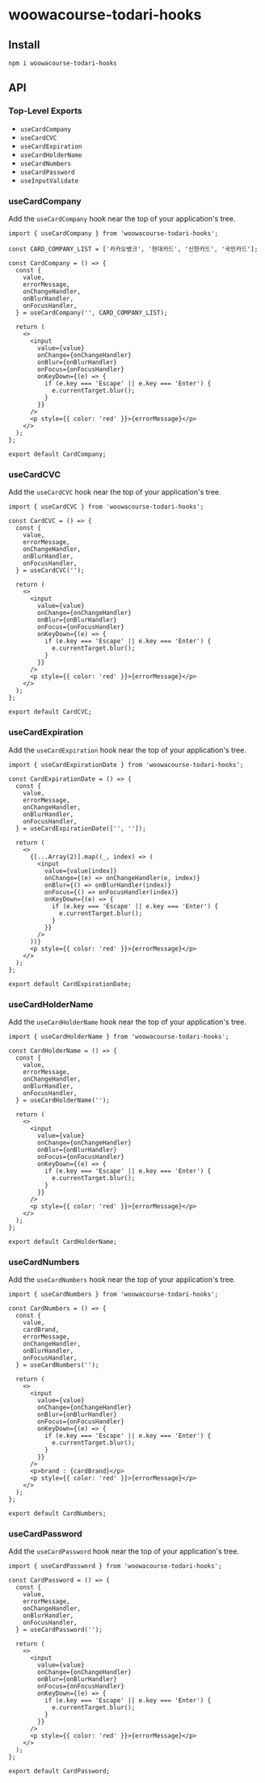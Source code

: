 # woowacourse-todari-hooks

## Install

```
npm i woowacourse-todari-hooks
```

## API

### Top-Level Exports

- `useCardCompany`
- `useCardCVC`
- `useCardExpiration`
- `useCardHolderName`
- `useCardNumbers`
- `useCardPassword`
- `useInputValidate`

### useCardCompany

Add the `useCardCompany` hook near the top of your application's tree.

```tsx
import { useCardCompany } from 'woowacourse-todari-hooks';

const CARD_COMPANY_LIST = ['카카오뱅크', '현대카드', '신한카드', '국민카드'];

const CardCompany = () => {
  const {
    value,
    errorMessage,
    onChangeHandler,
    onBlurHandler,
    onFocusHandler,
  } = useCardCompany('', CARD_COMPANY_LIST);

  return (
    <>
      <input
        value={value}
        onChange={onChangeHandler}
        onBlur={onBlurHandler}
        onFocus={onFocusHandler}
        onKeyDown={(e) => {
          if (e.key === 'Escape' || e.key === 'Enter') {
            e.currentTarget.blur();
          }
        }}
      />
      <p style={{ color: 'red' }}>{errorMessage}</p>
    </>
  );
};

export default CardCompany;
```

### useCardCVC

Add the `useCardCVC` hook near the top of your application's tree.

```tsx
import { useCardCVC } from 'woowacourse-todari-hooks';

const CardCVC = () => {
  const {
    value,
    errorMessage,
    onChangeHandler,
    onBlurHandler,
    onFocusHandler,
  } = useCardCVC('');

  return (
    <>
      <input
        value={value}
        onChange={onChangeHandler}
        onBlur={onBlurHandler}
        onFocus={onFocusHandler}
        onKeyDown={(e) => {
          if (e.key === 'Escape' || e.key === 'Enter') {
            e.currentTarget.blur();
          }
        }}
      />
      <p style={{ color: 'red' }}>{errorMessage}</p>
    </>
  );
};

export default CardCVC;
```

### useCardExpiration

Add the `useCardExpiration` hook near the top of your application's tree.

```tsx
import { useCardExpirationDate } from 'woowacourse-todari-hooks';

const CardExpirationDate = () => {
  const {
    value,
    errorMessage,
    onChangeHandler,
    onBlurHandler,
    onFocusHandler,
  } = useCardExpirationDate(['', '']);

  return (
    <>
      {[...Array(2)].map((_, index) => (
        <input
          value={value[index]}
          onChange={(e) => onChangeHandler(e, index)}
          onBlur={() => onBlurHandler(index)}
          onFocus={() => onFocusHandler(index)}
          onKeyDown={(e) => {
            if (e.key === 'Escape' || e.key === 'Enter') {
              e.currentTarget.blur();
            }
          }}
        />
      ))}
      <p style={{ color: 'red' }}>{errorMessage}</p>
    </>
  );
};

export default CardExpirationDate;
```

### useCardHolderName

Add the `useCardHolderName` hook near the top of your application's tree.

```tsx
import { useCardHolderName } from 'woowacourse-todari-hooks';

const CardHolderName = () => {
  const {
    value,
    errorMessage,
    onChangeHandler,
    onBlurHandler,
    onFocusHandler,
  } = useCardHolderName('');

  return (
    <>
      <input
        value={value}
        onChange={onChangeHandler}
        onBlur={onBlurHandler}
        onFocus={onFocusHandler}
        onKeyDown={(e) => {
          if (e.key === 'Escape' || e.key === 'Enter') {
            e.currentTarget.blur();
          }
        }}
      />
      <p style={{ color: 'red' }}>{errorMessage}</p>
    </>
  );
};

export default CardHolderName;
```

### useCardNumbers

Add the `useCardNumbers` hook near the top of your application's tree.

```tsx
import { useCardNumbers } from 'woowacourse-todari-hooks';

const CardNumbers = () => {
  const {
    value,
    cardBrand,
    errorMessage,
    onChangeHandler,
    onBlurHandler,
    onFocusHandler,
  } = useCardNumbers('');

  return (
    <>
      <input
        value={value}
        onChange={onChangeHandler}
        onBlur={onBlurHandler}
        onFocus={onFocusHandler}
        onKeyDown={(e) => {
          if (e.key === 'Escape' || e.key === 'Enter') {
            e.currentTarget.blur();
          }
        }}
      />
      <p>brand : {cardBrand}</p>
      <p style={{ color: 'red' }}>{errorMessage}</p>
    </>
  );
};

export default CardNumbers;
```

### useCardPassword

Add the `useCardPassword` hook near the top of your application's tree.

```tsx
import { useCardPassword } from 'woowacourse-todari-hooks';

const CardPassword = () => {
  const {
    value,
    errorMessage,
    onChangeHandler,
    onBlurHandler,
    onFocusHandler,
  } = useCardPassword('');

  return (
    <>
      <input
        value={value}
        onChange={onChangeHandler}
        onBlur={onBlurHandler}
        onFocus={onFocusHandler}
        onKeyDown={(e) => {
          if (e.key === 'Escape' || e.key === 'Enter') {
            e.currentTarget.blur();
          }
        }}
      />
      <p style={{ color: 'red' }}>{errorMessage}</p>
    </>
  );
};

export default CardPassword;
```
